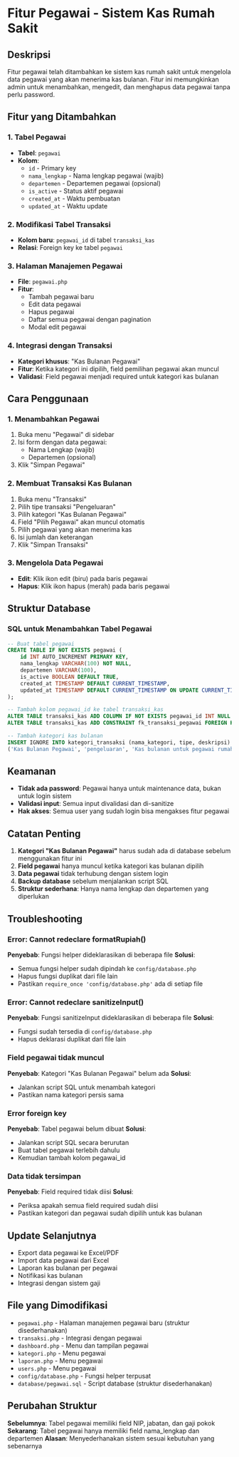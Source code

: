 # Fitur Pegawai - Sistem Kas Rumah Sakit

## Deskripsi

Fitur pegawai telah ditambahkan ke sistem kas rumah sakit untuk mengelola data pegawai yang akan menerima kas bulanan. Fitur ini memungkinkan admin untuk menambahkan, mengedit, dan menghapus data pegawai tanpa perlu password.

## Fitur yang Ditambahkan

### 1. Tabel Pegawai

- **Tabel**: `pegawai`
- **Kolom**:
  - `id` - Primary key
  - `nama_lengkap` - Nama lengkap pegawai (wajib)
  - `departemen` - Departemen pegawai (opsional)
  - `is_active` - Status aktif pegawai
  - `created_at` - Waktu pembuatan
  - `updated_at` - Waktu update

### 2. Modifikasi Tabel Transaksi

- **Kolom baru**: `pegawai_id` di tabel `transaksi_kas`
- **Relasi**: Foreign key ke tabel `pegawai`

### 3. Halaman Manajemen Pegawai

- **File**: `pegawai.php`
- **Fitur**:
  - Tambah pegawai baru
  - Edit data pegawai
  - Hapus pegawai
  - Daftar semua pegawai dengan pagination
  - Modal edit pegawai

### 4. Integrasi dengan Transaksi

- **Kategori khusus**: "Kas Bulanan Pegawai"
- **Fitur**: Ketika kategori ini dipilih, field pemilihan pegawai akan muncul
- **Validasi**: Field pegawai menjadi required untuk kategori kas bulanan

## Cara Penggunaan

### 1. Menambahkan Pegawai

1. Buka menu "Pegawai" di sidebar
2. Isi form dengan data pegawai:
   - Nama Lengkap (wajib)
   - Departemen (opsional)
3. Klik "Simpan Pegawai"

### 2. Membuat Transaksi Kas Bulanan

1. Buka menu "Transaksi"
2. Pilih tipe transaksi "Pengeluaran"
3. Pilih kategori "Kas Bulanan Pegawai"
4. Field "Pilih Pegawai" akan muncul otomatis
5. Pilih pegawai yang akan menerima kas
6. Isi jumlah dan keterangan
7. Klik "Simpan Transaksi"

### 3. Mengelola Data Pegawai

- **Edit**: Klik ikon edit (biru) pada baris pegawai
- **Hapus**: Klik ikon hapus (merah) pada baris pegawai

## Struktur Database

### SQL untuk Menambahkan Tabel Pegawai

```sql
-- Buat tabel pegawai
CREATE TABLE IF NOT EXISTS pegawai (
    id INT AUTO_INCREMENT PRIMARY KEY,
    nama_lengkap VARCHAR(100) NOT NULL,
    departemen VARCHAR(100),
    is_active BOOLEAN DEFAULT TRUE,
    created_at TIMESTAMP DEFAULT CURRENT_TIMESTAMP,
    updated_at TIMESTAMP DEFAULT CURRENT_TIMESTAMP ON UPDATE CURRENT_TIMESTAMP
);

-- Tambah kolom pegawai_id ke tabel transaksi_kas
ALTER TABLE transaksi_kas ADD COLUMN IF NOT EXISTS pegawai_id INT NULL AFTER kategori_id;
ALTER TABLE transaksi_kas ADD CONSTRAINT fk_transaksi_pegawai FOREIGN KEY (pegawai_id) REFERENCES pegawai(id);

-- Tambah kategori kas bulanan
INSERT IGNORE INTO kategori_transaksi (nama_kategori, tipe, deskripsi) VALUES
('Kas Bulanan Pegawai', 'pengeluaran', 'Kas bulanan untuk pegawai rumah sakit');
```

## Keamanan

- **Tidak ada password**: Pegawai hanya untuk maintenance data, bukan untuk login sistem
- **Validasi input**: Semua input divalidasi dan di-sanitize
- **Hak akses**: Semua user yang sudah login bisa mengakses fitur pegawai

## Catatan Penting

1. **Kategori "Kas Bulanan Pegawai"** harus sudah ada di database sebelum menggunakan fitur ini
2. **Field pegawai** hanya muncul ketika kategori kas bulanan dipilih
3. **Data pegawai** tidak terhubung dengan sistem login
4. **Backup database** sebelum menjalankan script SQL
5. **Struktur sederhana**: Hanya nama lengkap dan departemen yang diperlukan

## Troubleshooting

### Error: Cannot redeclare formatRupiah()

**Penyebab**: Fungsi helper dideklarasikan di beberapa file
**Solusi**:

- Semua fungsi helper sudah dipindah ke `config/database.php`
- Hapus fungsi duplikat dari file lain
- Pastikan `require_once 'config/database.php'` ada di setiap file

### Error: Cannot redeclare sanitizeInput()

**Penyebab**: Fungsi sanitizeInput dideklarasikan di beberapa file
**Solusi**:

- Fungsi sudah tersedia di `config/database.php`
- Hapus deklarasi duplikat dari file lain

### Field pegawai tidak muncul

**Penyebab**: Kategori "Kas Bulanan Pegawai" belum ada
**Solusi**:

- Jalankan script SQL untuk menambah kategori
- Pastikan nama kategori persis sama

### Error foreign key

**Penyebab**: Tabel pegawai belum dibuat
**Solusi**:

- Jalankan script SQL secara berurutan
- Buat tabel pegawai terlebih dahulu
- Kemudian tambah kolom pegawai_id

### Data tidak tersimpan

**Penyebab**: Field required tidak diisi
**Solusi**:

- Periksa apakah semua field required sudah diisi
- Pastikan kategori dan pegawai sudah dipilih untuk kas bulanan

## Update Selanjutnya

- Export data pegawai ke Excel/PDF
- Import data pegawai dari Excel
- Laporan kas bulanan per pegawai
- Notifikasi kas bulanan
- Integrasi dengan sistem gaji

## File yang Dimodifikasi

- `pegawai.php` - Halaman manajemen pegawai baru (struktur disederhanakan)
- `transaksi.php` - Integrasi dengan pegawai
- `dashboard.php` - Menu dan tampilan pegawai
- `kategori.php` - Menu pegawai
- `laporan.php` - Menu pegawai
- `users.php` - Menu pegawai
- `config/database.php` - Fungsi helper terpusat
- `database/pegawai.sql` - Script database (struktur disederhanakan)

## Perubahan Struktur

**Sebelumnya**: Tabel pegawai memiliki field NIP, jabatan, dan gaji pokok
**Sekarang**: Tabel pegawai hanya memiliki field nama_lengkap dan departemen
**Alasan**: Menyederhanakan sistem sesuai kebutuhan yang sebenarnya
